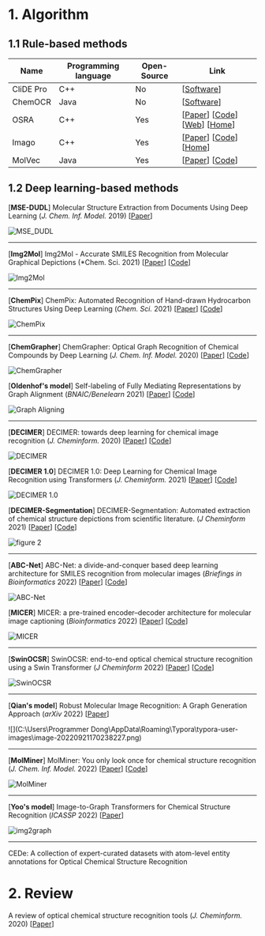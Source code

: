# 1. Algorithm

## 1.1  Rule-based methods

| Name      | Programming language | Open-Source | Link                                                         |
| --------- | -------------------- | ----------- | ------------------------------------------------------------ |
| CliDE Pro | C++                  | No          | \[[Software](http://www.keymodule.co.uk/products/clide/clide-pro.html)] |
| ChemOCR   | Java                 | No          | [[Software](https://www.scai.fraunhofer.de/en/business-research-areas/bioinformatics/products/chemocr.html)] |
| OSRA      | C++                  | Yes         | [[Paper](https://pubs.acs.org/doi/10.1021/ci800067r)] \[[Code](https://github.com/metamolecular/osra)] \[[Web](https://cactus.nci.nih.gov/cgi-bin/osra/index.cgi)] [[Home](https://cactus.nci.nih.gov/osra/)] |
| Imago     | C++                  | Yes         | [[Paper](https://trec.nist.gov/pubs/trec20/papers/GGA.chemical.pdf)] [[Code](https://github.com/ctrltz/ocsr-project)] [[Home](https://lifescience.opensource.epam.com/imago/)] |
| MolVec    | Java                 | Yes         | [[Paper]()] [[Code](https://github.com/ncats/molvec)]        |



## 1.2 Deep learning-based methods

[**MSE-DUDL**] Molecular Structure Extraction from Documents Using Deep Learning (*J. Chem. Inf. Model.* 2019) [[Paper](https://pubs.acs.org/doi/10.1021/acs.jcim.8b00669)] 

![MSE_DUDL](https://pubs.acs.org/cms/10.1021/acs.jcim.8b00669/asset/images/medium/ci-2018-00669n_0002.gif)

---

[**Img2Mol**] Img2Mol - Accurate SMILES Recognition from Molecular Graphical Depictions (*Chem. Sci. 2021) [[Paper](https://pubs.rsc.org/en/content/articlehtml/2021/sc/d1sc01839f)] [[Code](https://github.com/bayer-science-for-a-better-life/Img2Mol)]

![Img2Mol](https://pubs.rsc.org/image/article/2021/SC/d1sc01839f/d1sc01839f-f3.gif)

----

[**ChemPix**] ChemPix: Automated Recognition of Hand-drawn Hydrocarbon Structures Using Deep Learning (*Chem. Sci.* 2021) [[Paper](https://chemrxiv.org/engage/chemrxiv/article-details/60c755d50f50dbb98f397fad)] [[Code](https://github.com/hayleyweir/im2smiles)]

![ChemPix](https://pubs.rsc.org/image/article/2021/SC/d1sc02957f/d1sc02957f-f1.gif)

---

[**ChemGrapher**] ChemGrapher: Optical Graph Recognition of Chemical Compounds by Deep Learning (*J. Chem. Inf. Model.* 2020)  [[Paper](https://pubs.acs.org/doi/10.1021/acs.jcim.0c00459)] [[Code](https://github.com/biolearning-stadius/chemgrapher-self-rich-labeling/)]

![ChemGrapher](https://pubs.acs.org/cms/10.1021/acs.jcim.0c00459/asset/images/medium/ci0c00459_0003.gif)

[**Oldenhof's model**] Self-labeling of Fully Mediating Representations by Graph Alignment (*BNAIC/Benelearn* 2021) [[Paper](https://link.springer.com/chapter/10.1007/978-3-030-93842-0_3)] [[Code](https://github.com/biolearning-stadius/chemgrapher-self-rich-labeling)]

![Graph Aligning](https://media.springernature.com/full/springer-static/image/chp%3A10.1007%2F978-3-030-93842-0_3/MediaObjects/521858_1_En_3_Fig1_HTML.png)

---

[**DECIMER**] DECIMER: towards deep learning for chemical image recognition (*J. Cheminform.* 2020) [[Paper](https://jcheminf.biomedcentral.com/articles/10.1186/s13321-020-00469-w)] [[Code](https://github.com/Kohulan/DECIMER-Image-to-SMILES)]

![DECIMER](https://media.springernature.com/lw685/springer-static/image/art%3A10.1186%2Fs13321-020-00469-w/MediaObjects/13321_2020_469_Fig3_HTML.png)

[**DECIMER 1.0**] DECIMER 1.0: Deep Learning for Chemical Image Recognition using Transformers (*J. Cheminform.* 2021) [[Paper](https://jcheminf.biomedcentral.com/articles/10.1186/s13321-021-00538-8)] [[Code](https://github.com/Kohulan/DECIMER-Image_Transformer)]

![DECIMER 1.0](https://media.springernature.com/lw685/springer-static/image/art%3A10.1186%2Fs13321-021-00538-8/MediaObjects/13321_2021_538_Fig3_HTML.png)

[**DECIMER-Segmentation**] DECIMER-Segmentation: Automated extraction of chemical structure depictions from scientific literature. (*J Cheminform* 2021) [[Paper](https://jcheminf.biomedcentral.com/articles/10.1186/s13321-021-00496-1)] [[Code](https://github.com/Kohulan/DECIMER-Image-Segmentation)]

![figure 2](https://media.springernature.com/lw685/springer-static/image/art%3A10.1186%2Fs13321-021-00496-1/MediaObjects/13321_2021_496_Fig2_HTML.png)

---

[**ABC-Net**] ABC-Net: a divide-and-conquer based deep learning architecture for SMILES recognition from molecular images (*Briefings in Bioinformatics* 2022) [[Paper]()] [[Code](https://github.com/zhang-xuan1314/ABC-Net)]

![ABC-Net](https://oup.silverchair-cdn.com/oup/backfile/Content_public/Journal/bib/23/2/10.1093_bib_bbac033/1/m_bbac033f1.jpeg?Expires=1666561016&Signature=i5qKarFKZJTBk9EvwygQFjx60e9WIbdKNw0UkMe~QORVI2yAAp~emdzF~eM5M2~uUb-3OZDINkwwZE0I1MLCtkBK8d~5~obxZtwvDsq~fY1yzlBsBYrWzlwU6czt~wlkRqzg~s5EvBGM1LnR6B2Ggb0-1svuH75XnkvPLkdw6ShxX7LDFjOfuGJfPvcZ~AU7Pt1MNSYdKhN0MjHA93-T3X2Q3ZIpjQ50T9ta53WKi-kgqC8tET6a~kHNA2Hp1AmpYdOPW~e7i7diBW27sravm8KyKoI3TG7FjFmJyWscj4xcM9w0FoFaxeynqp81wrgvOfAU-oJ9ur4P4vYnbXYM1A__&Key-Pair-Id=APKAIE5G5CRDK6RD3PGA)

[**MICER**] MICER: a pre-trained encoder–decoder architecture for molecular image captioning (*Bioinformatics* 2022) [[Paper](https://academic.oup.com/bioinformatics/advance-article-abstract/doi/10.1093/bioinformatics/btac545/6656348)] [[Code](https://github.com/Jiacai-Yi/MICER)]

![MICER](https://oup.silverchair-cdn.com/oup/backfile/Content_public/Journal/bioinformatics/PAP/10.1093_bioinformatics_btac545/2/m_btac545f2.jpeg?Expires=1666555956&Signature=rRrrZKsCmCTUG680uyimSJ74U2Iig~MRNE92X268hdTAIDEpSh76t9mDK5tN06ZhJ7WKTnfPWtECgv9Qc-F7I4OihDIakk9jmTCRDWVLllfC2IyWh-lhnyYIdUwLP6r8bHblIxNeWjc0PylL9KB9Amk1jD~wh9jUJZAWVzQ46lXGjaC9exqydvuIEBei4ucJhiw~o3LXhpTvp-h5lb6a~m3hBlyKw2JbtpvKrXhhKmyKW39g14akz9hG2atnyZ-RMIKXeeHFwQZ-96dyGW3uUhf5jKN61wrPegqvBdwX3eYfmvwzK7LZlHqSCX79dIO6rTAB8-KB7BgvcHIUlnyFwA__&Key-Pair-Id=APKAIE5G5CRDK6RD3PGA)

---

[**SwinOCSR**] SwinOCSR: end-to-end optical chemical structure recognition using a Swin Transformer (*J Cheminform* 2022) [[Paper](https://jcheminf.biomedcentral.com/articles/10.1186/s13321-022-00624-5)] [[Code](https://github.com/suanfaxiaohuo/SwinOCSR/tree/main)]

![SwinOCSR](https://media.springernature.com/lw685/springer-static/image/art%3A10.1186%2Fs13321-022-00624-5/MediaObjects/13321_2022_624_Fig2_HTML.png)

---

[**Qian's model**] Robust Molecular Image Recognition: A Graph Generation Approach (*arXiv* 2022) [[Paper](https://arxiv.org/abs/2205.14311)]

![](C:\Users\Programmer Dong\AppData\Roaming\Typora\typora-user-images\image-20220921170238227.png)

---

[**MolMiner**] MolMiner: You only look once for chemical structure recognition (*J. Chem. Inf. Model.* 2022) [[Paper](https://pubs.acs.org/doi/10.1021/acs.jcim.2c00733)] [[Code](https://github.com/iipharma/pharmamind-molminer)]

![MolMiner](https://pubs.acs.org/cms/10.1021/acs.jcim.2c00733/asset/images/medium/ci2c00733_0005.gif)

---

[**Yoo's model**] Image-to-Graph Transformers for Chemical Structure Recognition (*ICASSP* 2022) [[Paper](https://ieeexplore.ieee.org/abstract/document/9746088)] 

![img2graph](https://ieeexplore.ieee.org/mediastore_new/IEEE/content/media/9745891/9746004/9746088/yoo1-p5-yoo-large.gif)

---

CEDe: A collection of expert-curated datasets with atom-level entity annotations for Optical Chemical Structure Recognition

# 2. Review

A review of optical chemical structure recognition tools (*J. Cheminform.* 2020) [[Paper](https://jcheminf.biomedcentral.com/articles/10.1186/s13321-020-00465-0)]
